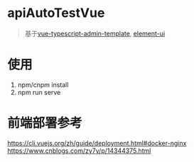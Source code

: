 # apiAutoTestVue
> 基于[vue-typescript-admin-template](https://github.com/Armour/vue-typescript-admin-template), [element-ui](https://element.eleme.cn/#/zh-CN/component/icon)

# 使用
1. npm/cnpm install
2. npm run serve

# 前端部署参考
https://cli.vuejs.org/zh/guide/deployment.html#docker-nginx
https://www.cnblogs.com/zy7y/p/14344375.html